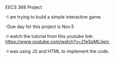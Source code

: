 EECS 368 Project

  -I am trying to build a simple interactive game.
  
  -Due day for this project is Nov.5
  
  -I watch the tutorial from this youtube link: https://www.youtube.com/watch?v=21eSpMtJwrc
  
  -I was using JS and HTML to implement the code.
